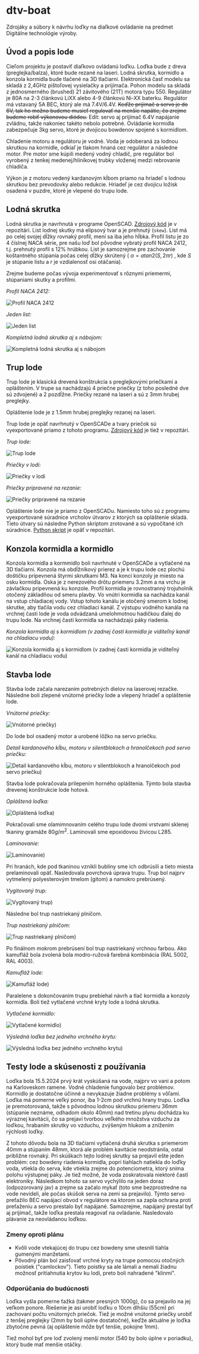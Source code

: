 # dtv-boat

Zdrojáky a súbory k návrhu loďky na diaľkové ovládanie na predmet Digitálne technológie výroby.

## Úvod a popis lode

Cieľom projektu je postaviť diaľkovo ovládanú loďku.
Loďka bude z dreva (preglejka/balza), ktoré bude rezané na laseri.
Lodná skrutka, kormidlo a konzola kormidla bude tlačené na 3D tlačiarni.
Elektronická časť modelu sa skladá z 2,4GHz pištoľovej vysielačky a prijímača.
Pohon modelu sa skladá z jednosmerného (brushed) 21 závitového (21T) motora typu 550.
Regulátor je 80A na 2-3 článkovú LiXX alebo 4-9 článkovú Ni-XX baterku.
Regulátor má vstavaný 5A BEC, ktorý ale má 7.4V/6.4V.
~~Keďže prijímač a servo je do 6V, tak ho možno budeme musieť regulovať na menšie napätie,
čo zrejme budeme robiť výkonovou diódou.~~ Edit: servo aj prijímač 6.4V napájanie zvládnu, takže nakoniec takéto nebolo potrebné.
Ovládanie kormidla zabezpečuje 3kg servo, ktoré je dvojicou bowdenov spojené s kormidlom.

Chladenie motoru a regulátoru je vodné. Voda je odoberaná za lodnou skrutkou na kormidle, odkiaľ je tlakom hnaná cez regulátor a následne motor.
Pre motor sme kúpili medený vodný chladič, pre regulátor bol vyrobený z tenkej medenej/hliníkovej trubky vloženej medzi rebrovanie chladiča.

Výkon je z motoru vedený kardanovým kĺbom priamo na hriadeľ s lodnou skrutkou bez prevodovky alebo redukcie.
Hriadeľ je cez dvojicu ložísk osadená v puzdre, ktoré je vlepené do trupu lode.

## Lodná skrutka

Lodná skrutka je navrhnutá v programe OpenSCAD. [Zdrojový kód](propeller/propeller.scad) je v repozitári.
List lodnej skutky má elipsový tvar a je prehnutý (`skew`). List má po celej svojej dĺžky rovnaký profil, mení sa iba jeho hĺbka.
Profil listu je zo 4 číslnej NACA série, pre našu loď bol pôvodne vybratý profil NACA 2412, t.j. prehnutý profil s 12% hrúbkou.
List je samozrejme pre zachovanie koštantného stúpania počas celej dĺžky skrútený
( $\alpha = atan2(S, 2 \pi r)$ , kde $S$ je stúpanie listu a $r$ je vzdialenosť osi otáčania).

Zrejme budeme počas vývoja experimentovať s rôznymi priemermi, stúpaniami skutky a profilmi.

*Profil NACA 2412:*

![Profil NACA 2412](images/foil.png)

*Jeden list:*

![Jeden list](images/blade.png)

*Kompletná lodná skrutka aj s nábojom:*

![Kompletná lodná skrutka aj s nábojom](images/propeller.png)

## Trup lode

Trup lode je klasická drevená konštrukcia s preglejkovými priečkami a opláštením.
V trupe sa nachádzajú 4 priečne priečky (z toho posledné dve sú zdvojené) a 2 pozdĺžne.
Priečky rezané na laseri a sú z 3mm hrubej preglejky.

Opláštenie lode je z 1.5mm hrubej preglejky rezanej na laseri.

Trup lode je opäť navrhnutý v OpenSCADe a tvary priečok sú vyexportované priamo z tohoto programu.
[Zdrojový kód](boat.scad) je tiež v repozitári.

*Trup lode:*

![Trup lode](images/boat.png)

*Priečky v lodi:*

![Priečky v lodi](images/priecky.png)

*Priečky pripravené na rezanie:*

![Priečky pripravené na rezanie](images/to_cut.png)

Opláštenie lode nie je priamo z OpenSCADu.
Namiesto toho sú z programu vyexportované súradnice vrcholov útvarov z ktorých sa opláštenie skladá.
Tieto útvary sú následne Python skriptom zrotované a sú vypočítané ich súradnice.
[Python skript](rotate_3d_polygons.py) je opäť v repozitári.

## Konzola kormidla a kormidlo

Konzola kormidla a kormmidlo boli navrhnuté v OpenSCADe a vytlačené na 3D tlačiarni.
Konzola má obdĺžnikový prierez a je k trupu lode cez plochú doštičku pripevnená štyrmi skrutkami M3.
Na konci konzoly je miesto na osku kormidla.
Oska je z nerezového drôtu priemeru 3.2mm a na vrchu je závlačkou pripevnená ku konzole.
Profil kormidla je rovnostranný trojuholník otočený základňou od smeru plavby.
Vo vnútri kormidla sa nachádza kanál na vstup chladiacej vody.
Vstup tohoto kanálu je otočený smerom k lodnej skrutke, aby tlačila vodu cez chladiaci kanál.
Z výstupu vodného kanála na vrchnej časti lode je voda odvádzaná umelohmotnou hadičkou ďalej do trupu lode.
Na vrchnej časti kormidla sa nachádzajú páky riadenia.

*Konzola kormidla aj s kormidlom (v zadnej časti kormidla je viditeľný kanál na chladiacu vodu):*

![Konzola kormidla aj s kormidlom (v zadnej časti kormidla je viditeľný kanál na chladiacu vodu)](images/rudder.png)

## Stavba lode

Stavba lode začala narezaním potrebných dielov na laserovej rezačke.
Následne boli zlepené vnútorné priečky lode a vlepený hriadeľ a opláštenie lode.

*Vnútorné priečky:*

![Vnútorné priečky)](images/priecky.jpg)

Do lode bol osadený motor a urobené lôžko na servo priečku.

*Detail kardanového kĺbu, motoru v silentblokoch a hranolčekoch pod servo priečku:*

![Detail kardanového kĺbu, motoru v silentblokoch a hranolčekoch pod servo priečku)](images/kardan-motor.jpg)

Stavba lode pokračovala prilepením horného opláštenia.
Týmto bola stavba drevenej konštrukcie lode hotová.

*Opláštená loďka:*

![Opláštená loďka)](images/oplastena-lod.jpg)

Pokračovali sme olamimnovaním celého trupu lode dvomi vrstvami sklenej tkaniny gramáže $80 g/m^2$.
Laminovali sme epoxidovou živicou L285.

*Laminovanie:*

![Laminovanie)](images/laminovanie.jpg)

Pri hranách, kde pod tkaninou vznikli bubliny sme ich odbrúsili a tieto miesta prelaminovali opäť.
Nasledovala povrchová úprava trupu.
Trup bol najprv vytmelený polyesterovým tmelom (gitom) a namokro prebrúsený.

*Vygitovaný trup:*

![Vygitovaný trup)](images/git.jpg)

Následne bol trup nastriekaný plničom.

*Trup nastriekaný plničom:*

![Trup nastriekaný plničom)](images/plnic.jpg)

Po finálnom mokrom prebrúsení bol trup nastriekaný vrchnou farbou.
Ako kamufláž bola zvolená bola modro-ružová farebná kombinácia (RAL 5002, RAL 4003).

*Kamufláž lode:*

![Kamufláž lode)](images/kamuflaz.jpg)

Paralelene s dokončovaním trupu prebiehal návrh a tlač kormidla a konzoly kormidla.
Boli tiež vytlačené vrchné kryty lode a lodná skrutka.

*Vytlačené kormidlo:*

![Vytlačené kormidlo)](images/kormidlo.jpg)

*Výsledná loďka bez jedného vrchného krytu:*

![Výsledná loďka bez jedného vrchného krytu)](images/lodka.jpg)

## Testy lode a skúsenosti z používania

Loďka bola 15.5.2024 prvý krát vyskúšaná na vode, najprv vo vani a potom na Karloveskom ramene.
Vodné chladenie fungovalo bez problémov.
Kormidlo je dostatočne účinné a nevykazuje žiadne problémy s vôľami.
Loďka má pomerne veľký ponor, iba 1-2cm pod vrchnú hrany trupu.
Loďka je premotorovaná, takže s pôvodnou lodnou skrutkou priemeru 36mm (stúpanie neznáme, odhadom okolo 40mm)
nad tretinu plynu dochádza ku výraznej kavitácii, čo sa prejaví tvorbou veľkého množstva vzduchu za loďkou,
hrabaním skrutky vo vzduchu, zvýšeným hlukom a znížením rýchlosti loďky.

Z tohoto dôvodu bola na 3D tlačiarni vytlačená druhá skrutka s priemerom 40mm a stúpaním 48mm,
ktorá ale problém kavitácie neodstránila, ostal približne rovnaký.
Pri skúškach tejto lodnej skrutky sa prejavil ešte jeden problém:
cez bowdeny riadenia kormidla, popri tiahlach natiekla do loďky voda, vtiekla do serva,
kde vtiekla zrejme do potenciometra, ktorý sníma polohu výstupnej páky.
Je tiež možné, že voda zoskratovala niektoré častí elektroniky.
Následkom tohoto sa servo vychýlilo na jeden doraz (odpozorovaný jav)
a zrejme sa začalo mykať (toto sme bezprostredne na vode nevideli, ale počas skúšok serva na zemi sa prejavilo).
Týmto servo preťažilo BEC napájací obvod v regulátore na ktorom sa zapla ochrana proti preťaženiu
a servo prestalo byť napájané. Samozrejme, napájaný prestal byť aj prijímač, takže loďka prestala reagovať na ovládanie.
Nasledovalo plávanie za neovládanou loďkou.

### Zmeny oproti plánu

- Kvôli vode vtekajúcej do trupu cez bowdeny sme utesnili tiahla gumenými manžetami.
- Pôvodný plán bol zaisťovať vrchné kryty na trupe pomocou otočných poistiek ("camlockov"). Tieto poistky sa ale lámali a nemali žiadnu možnosť pritiahnutia krytov ku lodi, preto boli nahradené "klinmi".

### Odporúčania do budúcnosti

Loďka vyšla pomerne ťažká (takmer presných 1000g), čo sa prejavilo na jej veľkom ponore.
Riešenie je asi urobiť loďku o 10cm dlhšiu (55cm) pri zachovaní počtu vnútorných priečok.
Tiež je možné vnútorné priečky urobiť z tenšej preglejky (2mm by boli úplne dostatočné),
keďže aktuálne je loďka zbytočne pevná (aj opláštenie môže byť tenšie, pokojne 1mm).

Tiež mohol byť pre loď zvolený menší motor (540 by bolo úplne v poriadku), ktorý bude mať menšie otáčky.
